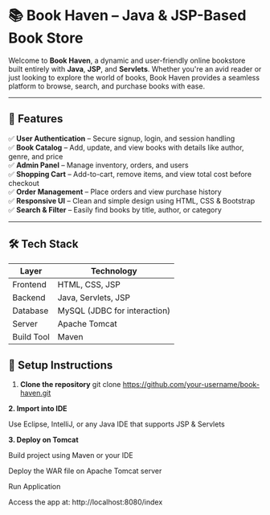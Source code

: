 # 📚 Book Haven – Java & JSP-Based Book Store

Welcome to **Book Haven**, a dynamic and user-friendly online bookstore built entirely with **Java**, **JSP**, and **Servlets**. Whether you're an avid reader or just looking to explore the world of books, Book Haven provides a seamless platform to browse, search, and purchase books with ease.

---

## 🌟 Features

✅ **User Authentication** – Secure signup, login, and session handling  
✅ **Book Catalog** – Add, update, and view books with details like author, genre, and price  
✅ **Admin Panel** – Manage inventory, orders, and users  
✅ **Shopping Cart** – Add-to-cart, remove items, and view total cost before checkout  
✅ **Order Management** – Place orders and view purchase history  
✅ **Responsive UI** – Clean and simple design using HTML, CSS & Bootstrap  
✅ **Search & Filter** – Easily find books by title, author, or category

---

## 🛠️ Tech Stack

| Layer         | Technology          |
|---------------|---------------------|
| Frontend      | HTML, CSS, JSP |
| Backend       | Java, Servlets, JSP |
| Database      | MySQL (JDBC for interaction) |
| Server        | Apache Tomcat       |
| Build Tool    | Maven               |



## 🔧 Setup Instructions

1. **Clone the repository**
   git clone https://github.com/your-username/book-haven.git
   
**2. Import into IDE**

Use Eclipse, IntelliJ, or any Java IDE that supports JSP & Servlets

**3. Deploy on Tomcat**

Build project using Maven or your IDE

Deploy the WAR file on Apache Tomcat server

Run Application

Access the app at: http://localhost:8080/index


